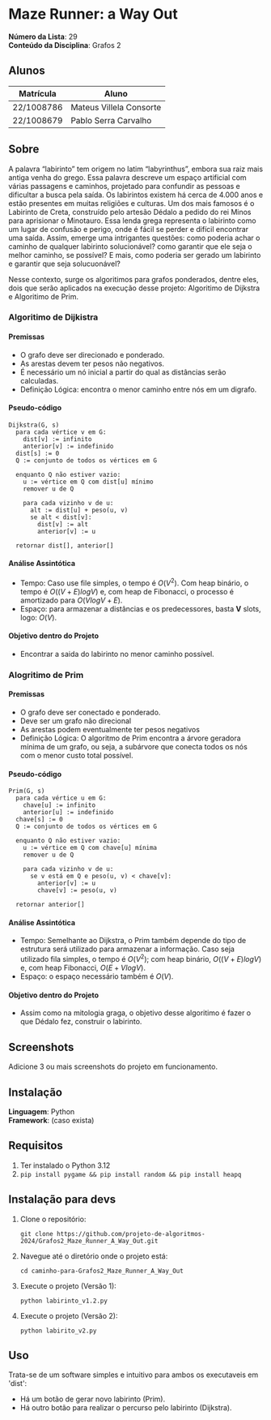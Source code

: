 # Maze Runner: a Way Out

**Número da Lista**: 29<br>
**Conteúdo da Disciplina**: Grafos 2<br>

## Alunos
|Matrícula | Aluno |
| -- | -- |
| 22/1008786  |  Mateus Villela Consorte |
| 22/1008679 |  Pablo Serra Carvalho |

## Sobre 
A palavra “labirinto” tem origem no latim “labyrinthus”, embora sua raiz mais antiga venha do grego. Essa palavra descreve um espaço artificial com várias passagens e caminhos, projetado para confundir as pessoas e dificultar a busca pela saída. Os labirintos existem há cerca de 4.000 anos e estão presentes em muitas religiões e culturas. Um dos mais famosos é o Labirinto de Creta, construído pelo artesão Dédalo a pedido do rei Minos para aprisionar o Minotauro. Essa lenda grega representa o labirinto como um lugar de confusão e perigo, onde é fácil se perder e difícil encontrar uma saída. Assim, emerge uma intrigantes questões: como poderia achar o caminho de qualquer labirinto solucionável? como garantir que ele seja o melhor caminho, se possível? E mais, como poderia ser gerado um labirinto e garantir que seja solucuonável?

Nesse contexto, surge os algoritimos para grafos ponderados, dentre eles, dois que serão aplicados na execução desse projeto: Algoritimo de Dijkstra e Algoritimo de Prim.

### Algoritimo de Dijkistra
#### Premissas
  * O grafo deve ser direcionado e ponderado.
  * As arestas devem ter pesos não negativos.
  * É necessário um nó inicial a partir do qual as distâncias serão calculadas.
  * Definição Lógica: encontra o menor caminho entre nós em um digrafo.
#### Pseudo-código
```
Dijkstra(G, s)
  para cada vértice v em G:
    dist[v] := infinito
    anterior[v] := indefinido
  dist[s] := 0
  Q := conjunto de todos os vértices em G
  
  enquanto Q não estiver vazio:
    u := vértice em Q com dist[u] mínimo
    remover u de Q
    
    para cada vizinho v de u:
      alt := dist[u] + peso(u, v)
      se alt < dist[v]:
        dist[v] := alt
        anterior[v] := u
        
  retornar dist[], anterior[]

```
#### Análise Assintótica
  * Tempo: Caso use file simples, o tempo é $O(V^2)$. Com heap binário, o tempo é $O((V + E)log V)$ e, com heap de Fibonacci,
o processo é amortizado para $O(Vlog V + E)$.
  * Espaço: para armazenar a distâncias e os predecessores, basta **V** slots, logo: $O(V)$.
#### Objetivo dentro do Projeto
  * Encontrar a saida do labirinto no menor caminho possível.

### Alogritimo de Prim
#### Premissas
  * O grafo deve ser conectado e ponderado.
  * Deve ser um grafo não direcional
  * As arestas podem eventualmente ter pesos negativos
  * Definição Lógica: O algoritmo de Prim encontra a árvore geradora mínima de um grafo, ou seja, a subárvore que conecta todos os nós com o menor custo total possível.
#### Pseudo-código
```
Prim(G, s)
  para cada vértice u em G:
    chave[u] := infinito
    anterior[u] := indefinido
  chave[s] := 0
  Q := conjunto de todos os vértices em G
  
  enquanto Q não estiver vazio:
    u := vértice em Q com chave[u] mínima
    remover u de Q
    
    para cada vizinho v de u:
      se v está em Q e peso(u, v) < chave[v]:
        anterior[v] := u
        chave[v] := peso(u, v)
        
  retornar anterior[]

```
#### Análise Assintótica
  * Tempo: Semelhante ao Dijkstra, o Prim também depende do tipo de estrutura será utilizado para armazenar a informação.
Caso seja utilizado fila simples, o tempo é $O(V^2)$;  com heap binário, $O((V + E) log V)$ e, com heap Fibonacci, $O(E + VlogV)$.
  * Espaço: o espaço necessário também é $O(V)$.
#### Objetivo dentro do Projeto
  * Assim como na mitologia graga, o objetivo desse algoritimo é fazer o que Dédalo fez, construir o labirinto.

## Screenshots
Adicione 3 ou mais screenshots do projeto em funcionamento.

## Instalação 
**Linguagem**: Python<br>
**Framework**: (caso exista)<br>

## Requisitos
1. Ter instalado o Python 3.12
2. ``` pip install pygame && pip install random && pip install heapq ```

## Instalação para devs
1. Clone o repositório:
   ```
   git clone https://github.com/projeto-de-algoritmos-2024/Grafos2_Maze_Runner_A_Way_Out.git
   ```
3. Navegue até o diretório onde o projeto está:
   ```
   cd caminho-para-Grafos2_Maze_Runner_A_Way_Out
   ```
5. Execute o projeto (Versão 1):
   ```
   python labirinto_v1.2.py
   ```
7. Execute o projeto (Versão 2):
   ```
   python labirito_v2.py
   ```


## Uso 
 Trata-se de um software simples e intuitivo para ambos os executaveis em 'dist':
  * Há um botão de gerar novo labirinto (Prim).
  * Há outro botão para realizar o percurso pelo labirinto (Dijkstra).




